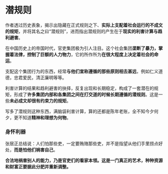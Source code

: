 # 潜规则

作者透过历史表象，揭示出隐藏在正式规则之下、**实际上支配着社会运行的不成文的规矩**，并将其名之曰“潜规则”，进而指出潜规则的产生在于**现实的利害计算与趋利避害**。



在中国历史上的帝国时代，官吏集团极为引人注目。这个社会集团**垄断了暴力，掌握着法律，控制了巨额的人力物力**，它的所作所为**在很大程度上决定着社会的命运**。



支配这个集团行为的东西，经常**与他们宣称遵循的那些原则相去甚远**，例如仁义道德，忠君爱民，清正廉明等等。



利害计算的结果和趋利避害的抉择，反复出现和长期稳定，构成了一套潜在的规矩，形成了**许多集团内部和各集团之间在打交道的时候长期遵循的潜规则**。这是一些**未必成文却很有约束力的规矩**。



写多了潜规则这种东西，满脑袋利害计算，算的还都是陈年老账，全不知今夕何夕，更不知道**精神和理想为何物**。



### 身怀利器

张居正总结说：人们怕那些吏，一定要贿赂那些吏，并不是指望从他们手里捞点好处，**而是怕他们祸害自己**。



**合法地祸害别人的能力，乃是官吏们的看家本领。这是一门真正的艺术，种种资源和财富正要据此分肥并重新调整。**
